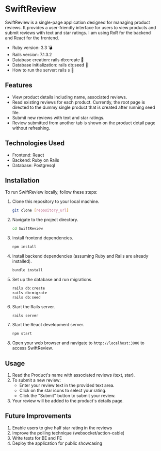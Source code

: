 # SwiftReview

SwiftReview is a single-page application designed for managing product reviews. It provides a user-friendly interface for users to view products and submit reviews with text and star ratings. I am using RoR for the backend and React for the frontend.

* Ruby version: 3.3 💣
* Rails version: 7.1.3.2
* Database creation: rails db:create 🚀
* Database initialization: rails db:seed 🌱
* How to run the server: rails s 🏃

## Features

- View product details including name, associated reviews.
- Read existing reviews for each product. Currently, the root page is directed to the dummy single product that is created after running seed file.
- Submit new reviews with text and star ratings.
- Review submitted from another tab is shown on the product detail page without refreshing.

## Technologies Used

- Frontend: React
- Backend: Ruby on Rails
- Database: Postgresql

## Installation

To run SwiftReview locally, follow these steps:

1. Clone this repository to your local machine.
   ```bash
   git clone [repository_url]
   ```

2. Navigate to the project directory.
   ```bash
   cd SwiftReview
   ```

3. Install frontend dependencies.
   ```bash
   npm install
   ```

4. Install backend dependencies (assuming Ruby and Rails are already installed).
   ```bash
   bundle install
   ```

5. Set up the database and run migrations.
   ```bash
   rails db:create
   rails db:migrate
   rails db:seed
   ```

6. Start the Rails server.
   ```bash
   rails server
   ```

7. Start the React development server.
   ```bash
   npm start
   ```

8. Open your web browser and navigate to `http://localhost:3000` to access SwiftReview.

## Usage

1. Read the Product's name with associated reviews (text, star).
2. To submit a new review:
   - Enter your review text in the provided text area.
   - Click on the star icons to select your rating.
   - Click the "Submit" button to submit your review.
3. Your review will be added to the product's details page.

## Future Improvements

1. Enable users to give half star rating in the reviews
2. Improve the polling technique (websocket/action-cable)
3. Write tests for BE and FE
4. Deploy the application for public showcasing
